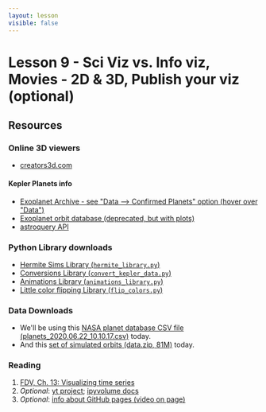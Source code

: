 ```yaml
---
layout: lesson
visible: false
---
```


# Lesson 9 - Sci Viz vs. Info viz, Movies - 2D & 3D, Publish your viz (optional)

## Resources

### Online 3D viewers
 * [creators3d.com](https://www.creators3d.com/online-viewer)

#### Kepler Planets info

 * [Exoplanet Archive - see "Data --> Confirmed Planets" option (hover over "Data")](https://exoplanetarchive.ipac.caltech.edu/)
 * [Exoplanet orbit database (deprecated, but with plots)](http://exoplanets.org/)
 * [astroquery API](https://astroquery.readthedocs.io/en/latest/exoplanet_orbit_database/exoplanet_orbit_database.html)


### Python Library downloads

 * <a href="https://raw.githubusercontent.com/jnaiman/csci-p-14110_su2020/master/lesson09/hermite_library.py" download>Hermite Sims Library (`hermite_library.py`)</a>
 * <a href="https://raw.githubusercontent.com/jnaiman/csci-p-14110_su2020/master/lesson09/convert_kepler_data.py">Conversions Library (`convert_kepler_data.py`)</a>
 * <a href="https://raw.githubusercontent.com/jnaiman/csci-p-14110_su2020/master/lesson09/animations_library.py">Animations Library (`animations_library.py`)</a>
 * <a href="https://raw.githubusercontent.com/jnaiman/csci-p-14110_su2020/master/lesson09/flip_colors.py">Little color flipping Library (`flip_colors.py`)</a>


### Data Downloads

 * We'll be using this <a href="https://jnaiman.github.io/csci-p-14110_su2020/lesson08/planets_2020.06.22_10.10.17.csv" download>NASA planet database CSV file (planets\_2020.06.22\_10.10.17.csv)</a> today.
 * And this <a href="https://github.com/jnaiman/csci-p-14110_su2020/raw/master/lesson09/data.zip" download>set of simulated orbits (data.zip, 81M)</a> today.


### Reading

1. <a href="https://serialmentor.com/dataviz/time-series.html">FDV, Ch. 13: Visualizing time series</a> 
1. *Optional*: <a href="https://yt-project.org/">yt project</a>; <a href="https://ipyvolume.readthedocs.io/en/latest/">ipyvolume docs</a> 
1. *Optional*: [info about GitHub pages (video on page)](https://pages.github.com/)
